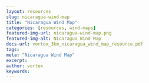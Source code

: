 ```yaml
---
layout: resources
slug: nicaragua-wind-map
title: "Nicaragua Wind Map"
categories: [resources, wind-maps]
featured-img-url: nicaragua-wind-map.png
featured-img-alt: Nicaragua Wind Map
docs-url: vortex_3km_nicaragua_wind_map_resource.pdf
tags:
meta: "Nicaragua Wind Map"
excerpt: 
author: vortex
keywords: 
---
```

